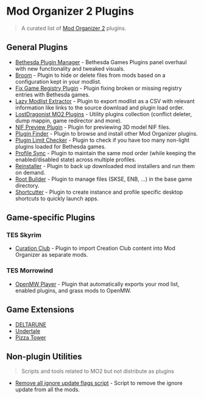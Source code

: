 # Mod Organizer 2 Plugins

> A curated list of [Mod Organizer 2](https://www.modorganizer.org) plugins.

## General Plugins

- [Bethesda Plugin Manager](https://www.nexusmods.com/skyrimspecialedition/mods/111236) - Bethesda Games Plugins panel overhaul with new functionality and tweaked visuals.
- [Broom](https://www.nexusmods.com/skyrimspecialedition/mods/52097) - Plugin to hide or delete files from mods based on a configuration kept in your modlist.
- [Fix Game Registry Plugin](https://www.nexusmods.com/site/mods/716) - Plugin fixing broken or missing registry entries with Bethesda games.
- [Lazy Modlist Extractor](https://www.nexusmods.com/skyrimspecialedition/mods/105126) - Plugin to export modlist as a CSV with relevant information like links to the source download and plugin load order.
- [LostDragonist MO2 Plugins](https://www.nexusmods.com/site/mods/82) - Utility plugins collection (conflict deleter, dump mappin, game redirector and more).
- [NIF Preview Plugin](https://www.nexusmods.com/skyrimspecialedition/mods/69813) - Plugin for previewing 3D model NIF files.
- [Plugin Finder](https://kezyma.github.io/?p=pluginfinder) - Plugin to browse and install other Mod Organizer plugins.
- [Plugin Limit Checker](https://www.nexusmods.com/site/mods/789) - Plugin to check if you have too many non-light plugins loaded for Bethesda games.
- [Profile Sync](https://kezyma.github.io/?p=profilesync) - Plugin to maintain the same mod order (while keeping the enabled/disabled state) across multiple profiles.
- [Reinstaller](https://kezyma.github.io/?p=reinstaller) - Plugin to back up downloaded mod installers and run them on demand.
- [Root Builder](https://kezyma.github.io/?p=rootbuilder) - Plugin to manage files (SKSE, ENB, ...) in the base game directory.
- [Shortcutter](https://kezyma.github.io/?p=shortcutter) - Plugin to create instance and profile specific desktop shortcuts to quickly launch apps.

## Game-specific Plugins

### TES Skyrim

- [Curation Club](https://kezyma.github.io/?p=curationclub) - Plugin to import Creation Club content into Mod Organizer as separate mods. 

### TES Morrowind

- [OpenMW Player](https://kezyma.github.io/?p=openmwplayer) - Plugin that automatically exports your mod list, enabled plugins, and grass mods to OpenMW.

## Game Extensions

- [DELTARUNE](https://www.nexusmods.com/site/mods/733)
- [Undertale](https://www.nexusmods.com/site/mods/732)
- [Pizza Tower](https://www.nexusmods.com/site/mods/683)

## Non-plugin Utilities

> Scripts and tools related to MO2 but not distribute as plugins

- [Remove all ignore update flags script](https://www.nexusmods.com/site/mods/792) - Script to remove the ignore update from all the mods.
